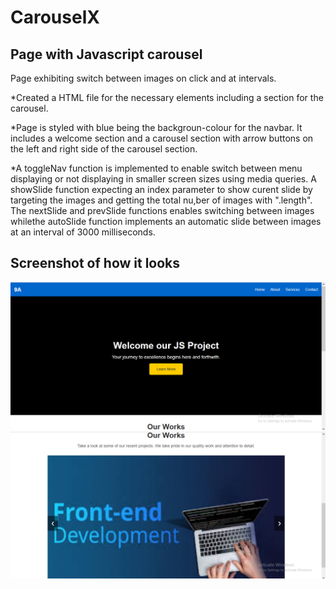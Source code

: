 # CarouselX

## Page with Javascript carousel

Page exhibiting switch between images on click and at intervals.

*Created a HTML file for the necessary elements
including a section for the carousel.

*Page is styled with blue being the backgroun-colour for the navbar. It includes a welcome section and a carousel section with arrow buttons on the left and right side of the carousel section.

*A toggleNav function is implemented to enable switch between menu displaying or not displaying in smaller screen sizes using media queries. A showSlide function expecting an index parameter to show curent slide by targeting the images and getting the total nu,ber of images with ".length". The nextSlide and prevSlide functions enables switching between images whilethe autoSlide function implements an automatic slide between images at an interval of 3000 milliseconds.

## Screenshot of how it looks

<img src="screenshot/Screenshot (144).png" alt="project-screen">

<img src="screenshot/Screenshot (145).png" alt="project-screen">
